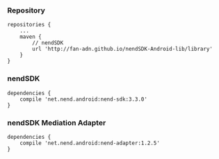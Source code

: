 ### Repository

```
repositories {
    ...
    maven {
        // nendSDK
        url 'http://fan-adn.github.io/nendSDK-Android-lib/library'
    }
}
```

### nendSDK

```
dependencies {
    compile 'net.nend.android:nend-sdk:3.3.0'
}
```

### nendSDK Mediation Adapter

```
dependencies {
    compile 'net.nend.android:nend-adapter:1.2.5'
}
```
